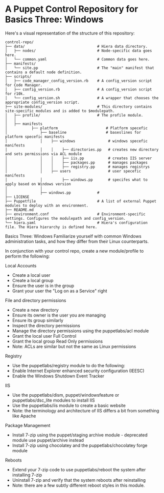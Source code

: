# A Puppet Control Repository for Basics Three: Windows

Here's a visual representation of the structure of this repository:

```
control-repo/
├── data/                                 # Hiera data directory.
│   ├── nodes/                            # Node-specific data goes here.
│   └── common.yaml                       # Common data goes here.
├── manifests/
│   └── site.pp                           # The "main" manifest that contains a default node definition.
├── scripts/
│   ├── code_manager_config_version.rb    # A config_version script for Code Manager.
│   ├── config_version.rb                 # A config_version script for r10k.
│   └── config_version.sh                 # A wrapper that chooses the appropriate config_version script.
├── site-modules/                         # This directory contains site-specific modules and is added to $modulepath.
│   ├── profile/                          # The profile module.
│   │
│   ├── manifests
│           ├── platform                      # Platform specefic 
│               ├── baseline                  # baseslines for platform specefic manifests
│               │    ├── windows               # windows specefic manifests
│               │    │    ├── directories.pp   # creates new directory and sets permissions via ACL module
│               │    │    ├── iis.pp           # creates IIS server
│               │    │    ├── packages.pp      # manages packages 
│               │    │    ├── registry.pp      # manages registrys
│               │    ├── users                 # user specefic manifests
│               │         ├── windows.pp       # specifes what to apply based on Windows version
│               │    
│               ├── windows.pp            #          
├── LICENSE 
├── Puppetfile                            # A list of external Puppet modules to deploy with an environment.
├── README.md
├── environment.conf                      # Environment-specific settings. Configures the modulepath and config_version.
└── hiera.yaml                            # Hiera's configuration file. The Hiera hierarchy is defined here.
```

Basics Three: Windows
Familiarize yourself with common Windows administration tasks, and how they differ from their Linux counterparts.

In conjunction with your control repo, create a new module/profile to perform the following:

Local Accounts
- Create a local user
- Create a local group
- Ensure the user is in the group
- Grant your user the "Log on as a Service" right

File and directory permissions
- Create a new directory
- Ensure its owner is the user you are managing
- Ensure its group similarly
- Inspect the directory permissions
- Manage the directory permissions using the puppetlabs/acl module
- Grant the local user Full Control
- Grant the local group Read Only permissions
- Note: ACLs are similar but not the same as Linux permissions

Registry
- Use the puppetlabs/registry module to do the following:
- Enable Internet Explorer enhanced security configuration (IEESC)
- Enable the Windows Shutdown Event Tracker

IIS
- Use the puppetlabs/dism, puppet/windowsfeature or puppetlabs/dsc_lite modules to install IIS
- Use the puppetlabs/iis module to create a basic website
- Note: the terminology and architecture of IIS differs a bit from something like Apache

Package Management
- Install 7-zip using the puppet/staging archive module - deprecated module use puppet/archive instead
- Install 7-zip using chocolatey and the puppetlabs/chocolatey forge module

Reboots
- Extend your 7-zip code to use puppetlabs/reboot the system after installing 7-zip
- Uninstall 7-zip and verify that the system reboots after reinstalling
- Note: there are a few subtly different reboot styles in this module.
